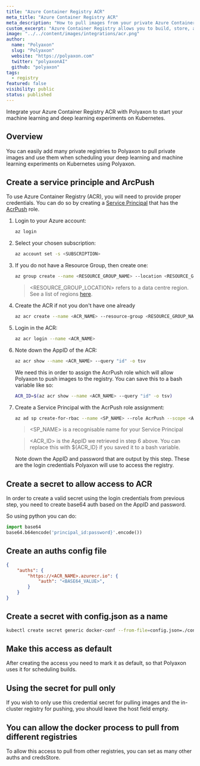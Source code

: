 ```yaml
---
title: "Azure Container Registry ACR"
meta_title: "Azure Container Registry ACR"
meta_description: "How to pull images from your private Azure Container Registry ACR registry. Use your Azure Container Registry ACR registry to start your machine learning and deep learning experiments on Kubernetes on Polyaxon."
custom_excerpt: "Azure Container Registry allows you to build, store, and manage images for all types of container deployments."
image: "../../content/images/integrations/acr.png"
author:
  name: "Polyaxon"
  slug: "Polyaxon"
  website: "https://polyaxon.com"
  twitter: "polyaxonAI"
  github: "polyaxon"
tags: 
  - registry
featured: false
visibility: public
status: published
---
```


Integrate your Azure Container Registry ACR with Polyaxon to start your machine learning and deep learning experiments on Kubernetes.

## Overview

You can easily add many private registries to Polyaxon to pull private images and use them when scheduling your deep learning and machine learning experiments on Kubernetes using Polyaxon.

## Create a service principle and ArcPush

To use Azure Container Registry (ACR), you will need to provide proper credentials. 
You can do so by creating a [Service Principal](https://docs.microsoft.com/en-us/azure/active-directory/develop/app-objects-and-service-principals) 
that has the [AcrPush](https://docs.microsoft.com/en-us/azure/role-based-access-control/built-in-roles#acrpush) role.

 1. Login to your Azure account:
    
    ```bash
    az login
    ```

 2. Select your chosen subscription:
 
    ```bash
    az account set -s <SUBSCRIPTION>
    ```

 3. If you do not have a Resource Group, then create one:
 
    ```bash
    az group create --name <RESOURCE_GROUP_NAME> --location <RESOURCE_GROUP_LOCATION> --output table
    ```    
    
    > <RESOURCE_GROUP_LOCATION> refers to a data centre region. See a list of regions [here](https://azure.microsoft.com/en-us/global-infrastructure/locations/).
    
 4. Create the ACR if not you don't have one already
 
    ```bash
    az acr create --name <ACR_NAME> --resource-group <RESOURCE_GROUP_NAME> --sku Basic --output table
    ```
 
 5. Login in the ACR:

    ```bash
    az acr login --name <ACR_NAME>
    ```
 
 6. Note down the AppID of the ACR:
 
    ```bash
    az acr show --name <ACR_NAME> --query "id" -o tsv
    ```
    
    We need this in order to assign the AcrPush role which will allow Polyaxon to push images to the registry. You can save this to a bash variable like so:
    
    ```bash
    ACR_ID=$(az acr show --name <ACR_NAME> --query "id" -o tsv)
    ```
    
 7. Create a Service Principal with the AcrPush role assignment:
 
    ```bash
    az ad sp create-for-rbac --name <SP_NAME> --role AcrPush --scope <ACR_ID>
    ```

    > <SP_NAME> is a recognisable name for your Service Principal

    > <ACR_ID> is the AppID we retrieved in step 6 above. You can replace this with ${ACR_ID} if you saved it to a bash variable.
    
    Note down the AppID and password that are output by this step. These are the login credentials Polyaxon will use to access the registry.

## Create a secret to allow access to ACR

In order to create a valid secret using the login credentials from previous step, you need to create base64 auth based on the AppID and password.

So using python you can do:

```python
import base64
base64.b64encode('principal_id:password}'.encode())
```

## Create an auths config file

```json
{
    "auths": {
        "https://<ACR_NAME>.azurecr.io": {
            "auth": "<BASE64_VALUE>",
        }
    }
}
```

## Create a secret with config.json as a name

```bash
kubectl create secret generic docker-conf --from-file=config.json=./config.json -n polyaxon
```
  
## Make this access as default

After creating the access you need to mark it as default, so that Polyaxon uses it for scheduling builds. 


## Using the secret for pull only

If you wish to only use this credential secret for pulling images and the in-cluster registry for pushing, you should leave the host field empty.

## You can allow the docker process to pull from different registries

To allow this access to pull from other registries, you can set as many other auths and credsStore.
